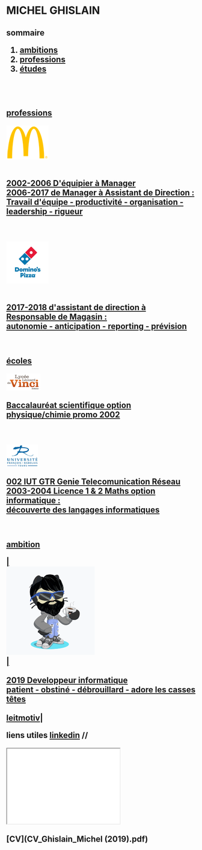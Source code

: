 <html>
    <head>
    <link rel="stylesheet" href="style.css" />
    </head>
   
<body>

<h1> MICHEL GHISLAIN 
 
<h2> sommaire
  
<ol>                                         
    <li><a href="#part1" > ambitions </li>  
    <li><a href="#part2" >professions </li>
    <li><a href="#part3" >études </li>
     
 </ol>
 <br><br>
 
 <p id="part1"> professions </p>

<p class="flotte1">
 <img src="mc.png" alt="" />
</p>
<p>
 <br> 2002-2006 D'équipier à Manager <br> 2006-2017 de Manager à Assistant de Direction : <br> Travail d'équipe - productivité - organisation - leadership - rigueur
</p>
<br>

<p class="flotte1">
 <img src="dom.png" alt="" />
</p>
<p>
 <br>  2017-2018 d'assistant de direction à Responsable de Magasin : <br> autonomie - anticipation - reporting - prévision 
</p>

<br>

 
 <p id="part2"> écoles </p>
 
 <p class="flotte">
 <img src="lycée.png" alt="" />
</p>
<p>
 Baccalauréat scientifique option physique/chimie promo 2002
</p>
<br>
<p class="flotte2">
 <img src="univ.png" alt="" />
</p>
<p>
 002 IUT GTR Genie Telecomunication Réseau <br> 2003-2004 Licence 1 & 2 Maths option informatique : <br> découverte des langages informatiques
</p>
<br>









<!--
| <br> ![Image](lycée.png) <br> | <br> Baccalauréat scientifique option physique/chimie promo 2002  |
| :---: | --- |
| <br> ![Image](univ.png) <br> | 2002 IUT GTR Genie Telecomunication Réseau <br> 2003-2004 Licence 1 & 2 Maths option informatique : <br> ___découverte des langages informatiques___ |
-->

<!--
<p id="part2"> professions </p>
-->
<!--
| <br id="part2"> ![Image](mc.png) <br>| <br> 2002-2006 D'équipier à Manager <br> 2006-2017 de Manager à Assistant de Direction : <br> ___Travail d'équipe - productivité - organisation - leadership - rigueur___ |
|:---:|:---|
| <br> ![Image](dom.png) <br> | <br>  2017-2018 d'assistant de direction à Responsable de Magasin : <br> ___autonomie - anticipation - reporting - prévision___  |
-->
<p id="part3"> ambition </p>
    
| <br id="part3"> ![Image](cat.png) <br> | <br> <br> 2019 Developpeur informatique <br> __patient - obstiné - débrouillard - adore les casses têtes__ <br>  <br> <a href="https://www.youtube.com/watch?v=UGtKGX8B9hU" title="lien vers video">leitmotiv</a>|

  

liens utiles [linkedin](https://www.linkedin.com/in/ghislain-michel-31b024153/) //

<iframe src="CV_Ghislain_Michel (2019).pdf" width = "300" height = "200" title="CV" alt="">cv</iframe>

[CV](CV_Ghislain_Michel (2019).pdf) 

</body>

</html>
    
